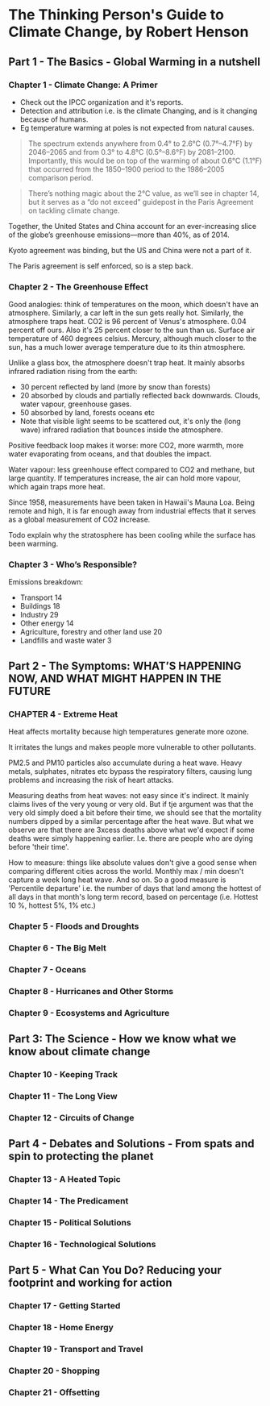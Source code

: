 # The Thinking Person's Guide to Climate Change, by Robert Henson

## Part 1 - The Basics - Global Warming in a nutshell
### Chapter 1 - Climate Change: A Primer

- Check out the IPCC organization and it's reports.
- Detection and attribution i.e. is the climate Changing, and is it changing because of humans.
- Eg temperature warming at poles is not expected from natural causes.

> The spectrum extends anywhere from 0.4° to 2.6°C (0.7°–4.7°F) by 2046–2065 and
> from 0.3° to 4.8°C (0.5°–8.6°F) by 2081–2100. Importantly, this would be on
> top of the warming of about 0.6°C (1.1°F) that occurred from the 1850–1900
> period to the 1986–2005 comparison period.

> There’s nothing magic about the 2°C value, as we’ll see in chapter 14, but it
> serves as a “do not exceed” guidepost in the Paris Agreement on tackling
> climate change.

Together, the United States and China account for an ever-increasing slice of the globe’s greenhouse emissions—more than 40%, as of 2014.
	
Kyoto agreement was binding, but the US and China were not a part of it.

The Paris agreement is self enforced, so is a step back.
	
### Chapter 2 - The Greenhouse Effect

Good analogies: think of temperatures on the moon, which doesn't have an
atmosphere. Similarly, a car left in the sun gets really hot. Similarly, the
atmosphere traps heat. CO2 is 96 percent of Venus's atmosphere. 0.04 percent off
ours. Also it's 25 percent closer to the sun than us. Surface air temperature of
460 degrees celsius. Mercury, although much closer to the sun, has a much lower
average temperature due to its thin atmosphere.

Unlike a glass box, the atmosphere doesn't trap heat. It mainly absorbs infrared
radiation rising from the earth:

- 30 percent reflected by land (more by snow than forests) 
- 20 absorbed by clouds and partially reflected back downwards. Clouds, water
  vapour, greenhouse gases. 
- 50 absorbed by land, forests oceans etc
- Note that visible light seems to be scattered out, it's only the (long wave)
  infrared radiation that bounces inside the atmosphere.

Positive feedback loop makes it worse: more CO2, more warmth, more water
evaporating from oceans, and that doubles the impact. 


Water vapour: less greenhouse effect compared to CO2 and methane, but large
quantity. If temperatures increase, the air can hold more vapour, which again
traps more heat.

Since 1958, measurements have been taken in Hawaii's Mauna Loa. Being remote and
high, it is far enough away from industrial effects that it serves as a global
measurement of CO2 increase.

Todo explain why the stratosphere has been cooling while the surface has been
warming.

### Chapter 3 - Who’s Responsible?

Emissions breakdown:

- Transport 14
- Buildings 18
- Industry 29
- Other energy 14
- Agriculture, forestry and other land use 20
- Landfills and waste water 3

## Part 2 - The Symptoms: WHAT’S HAPPENING NOW, AND WHAT MIGHT HAPPEN IN THE FUTURE

### CHAPTER 4 - Extreme Heat  
Heat affects mortality because high temperatures generate more ozone.

It irritates the lungs and makes people more vulnerable to other pollutants.

PM2.5 and PM10 particles also accumulate during a heat wave. Heavy metals,
sulphates, nitrates etc bypass the respiratory filters, causing lung problems
and increasing the risk of heart attacks.

Measuring deaths from heat waves: not easy since it's indirect. It mainly claims
lives of the very young or very old. But if tje argument was that the very old
simply doed a bit before their time, we should see that the mortality numbers
dipped by a similar percentage after the heat wave. But what we observe are that
there are 3xcess deaths above what we'd expect if some deaths were simply
happening earlier. I.e. there are people who are dying before 'their time'.

How to measure: things like absolute values don't give a good sense when
comparing different cities across the world. Monthly max / min doesn't capture a
week long heat wave. And so on. So a good measure is 'Percentile departure' i.e.
the number of days that land among the hottest of all days in that month's long
term record, based on percentage (i.e. Hottest 10 %, hottest 5%, 1% etc.)

### Chapter 5 - Floods and Droughts
### Chapter 6 - The Big Melt 
### Chapter 7 - Oceans 
### Chapter 8 - Hurricanes and Other Storms 
### Chapter 9 - Ecosystems and Agriculture
## Part 3: The Science - How we know what we know about climate change 
### Chapter 10 - Keeping Track 
### Chapter 11 - The Long View 
### Chapter 12 - Circuits of Change
## Part 4 - Debates and Solutions - From spats and spin to protecting the planet 
### Chapter 13 - A Heated Topic 
### Chapter 14 - The Predicament 
### Chapter 15 - Political Solutions 
### Chapter 16 - Technological Solutions 
## Part 5 - What Can You Do? Reducing your footprint and working for action 
### Chapter 17 - Getting Started 
### Chapter 18 - Home Energy 
### Chapter 19 - Transport and Travel
### Chapter 20 - Shopping
### Chapter 21 - Offsetting
